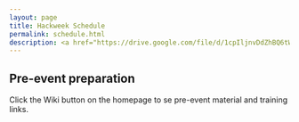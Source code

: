 ```yaml
---
layout: page
title: Hackweek Schedule 
permalink: schedule.html
description: <a href="https://drive.google.com/file/d/1cpIljnvDdZhBQ6tWTHWB2vh0hDJNXX7p/view?usp=sharing">Schedule</a> (August 20-28, 2020)
---
```

## Pre-event preparation

Click the Wiki button on the homepage to se pre-event material and training links. 



